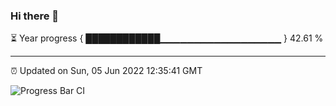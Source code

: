 ### Hi there 👋

⏳ Year progress { ████████████▁▁▁▁▁▁▁▁▁▁▁▁▁▁▁▁▁▁ } 42.61 %

---

⏰ Updated on Sun, 05 Jun 2022 12:35:41 GMT

![Progress Bar CI](https://github.com/ZhaoGui/ZhaoGui/workflows/Progress%20Bar%20CI/badge.svg)
